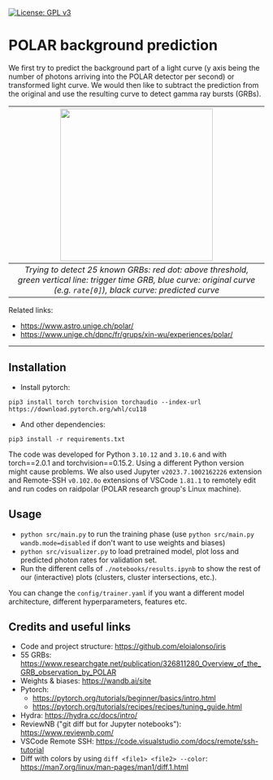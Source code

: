 [![License: GPL v3](https://img.shields.io/badge/License-GPLv3-blue.svg)](https://www.gnu.org/licenses/gpl-3.0)

# POLAR background prediction

We first try to predict the background part of a light curve (y axis being the number of photons arriving into the POLAR detector per second) or transformed light curve. We would then like to subtract the prediction from the original and use the resulting curve to detect gamma ray bursts (GRBs).

| <img src="https://github.com/Zenchiyu/POLAR-background-prediction/assets/49496107/f2fa9896-db10-4742-b824-1cbe684a8b59" width=300> |
|:--:| 
| *Trying to detect 25 known GRBs: red dot: above threshold, green vertical line: trigger time GRB, blue curve: original curve (e.g. `rate[0]`), black curve: predicted curve* |


Related links:
- https://www.astro.unige.ch/polar/
- https://www.unige.ch/dpnc/fr/grups/xin-wu/experiences/polar/

---

## Installation

- Install pytorch:
```
pip3 install torch torchvision torchaudio --index-url https://download.pytorch.org/whl/cu118
```
- And other dependencies:
```
pip3 install -r requirements.txt
```

The code was developed for Python `3.10.12` and `3.10.6` and with torch==2.0.1 and torchvision==0.15.2. Using a different Python version might cause problems. We also used Jupyter `v2023.7.1002162226` extension and Remote-SSH `v0.102.0o` extensions of VSCode `1.81.1` to remotely edit and run codes on raidpolar (POLAR research group's Linux machine).

## Usage

- `python src/main.py` to run the training phase (use `python src/main.py wandb.mode=disabled` if don't want to use weights and biases)
- `python src/visualizer.py` to load pretrained model, plot loss and predicted photon rates for validation set.
- Run the different cells of `./notebooks/results.ipynb` to show the rest of our (interactive) plots (clusters, cluster intersections, etc.).

You can change the `config/trainer.yaml` if you want a different model architecture, different hyperparameters, features etc.

## Credits and useful links

- Code and project structure: https://github.com/eloialonso/iris
- 55 GRBs: https://www.researchgate.net/publication/326811280_Overview_of_the_GRB_observation_by_POLAR
- Weights & biases: https://wandb.ai/site
- Pytorch:
  - https://pytorch.org/tutorials/beginner/basics/intro.html
  - https://pytorch.org/tutorials/recipes/recipes/tuning_guide.html
- Hydra: https://hydra.cc/docs/intro/
- ReviewNB ("git diff but for Jupyter notebooks"): https://www.reviewnb.com/
- VSCode Remote SSH: https://code.visualstudio.com/docs/remote/ssh-tutorial
- Diff with colors by using `diff <file1> <file2> --color`: https://man7.org/linux/man-pages/man1/diff.1.html
